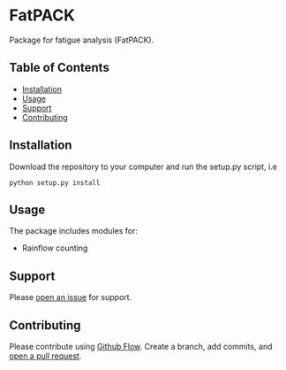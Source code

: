 # FatPACK

Package for fatigue analysis (FatPACK).

## Table of Contents

- [Installation](#installation)
- [Usage](#usage)
- [Support](#support)
- [Contributing](#contributing)


## Installation

Download the repository to your computer and run the setup.py script, i.e

    python setup.py install


## Usage

The package includes modules for:

- Rainflow counting


## Support

Please [open an issue](https://github.com/gunnstein/fatigue-analysis/issues/new) for support.

## Contributing

Please contribute using [Github Flow](https://guides.github.com/introduction/flow/). Create a branch, add commits, and [open a pull request](https://github.com/fraction/readme-boilerplate/compare/).

